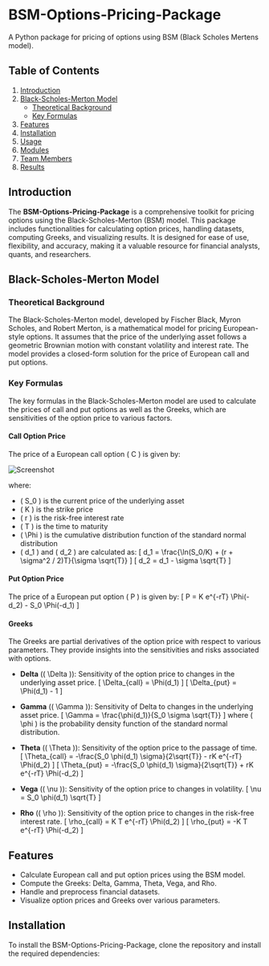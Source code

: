 # BSM-Options-Pricing-Package
A Python package for pricing of options using BSM (Black Scholes Mertens model).

<!-- ## Resources -->

<!-- ### About a Python Package
- [What is a Python Package?](https://www.udacity.com/blog/2021/01/what-is-a-python-package.html)
- [Difference Between Module and Package in Python](https://www.shiksha.com/online-courses/articles/difference-between-module-and-package-in-python/)
- [Python Packaging Projects](https://packaging.python.org/en/latest/tutorials/packaging-projects/) -->
<!-- - [PyPI](https://pypi.org/) -->



<!-- # BSM-Options-Pricing-Package -->

## Table of Contents
1. [Introduction](#introduction)
2. [Black-Scholes-Merton Model](#black-scholes-merton-model)
   - [Theoretical Background](#theoretical-background)
   - [Key Formulas](#key-formulas)
3. [Features](#features)
4. [Installation](#installation)
5. [Usage](#usage)
6. [Modules](#modules)
7. [Team Members](#team-members)
8. [Results](#results)

## Introduction
The **BSM-Options-Pricing-Package** is a comprehensive toolkit for pricing options using the Black-Scholes-Merton (BSM) model. This package includes functionalities for calculating option prices, handling datasets, computing Greeks, and visualizing results. It is designed for ease of use, flexibility, and accuracy, making it a valuable resource for financial analysts, quants, and researchers.

## Black-Scholes-Merton Model

### Theoretical Background
The Black-Scholes-Merton model, developed by Fischer Black, Myron Scholes, and Robert Merton, is a mathematical model for pricing European-style options. It assumes that the price of the underlying asset follows a geometric Brownian motion with constant volatility and interest rate. The model provides a closed-form solution for the price of European call and put options.

### Key Formulas
The key formulas in the Black-Scholes-Merton model are used to calculate the prices of call and put options as well as the Greeks, which are sensitivities of the option price to various factors.

#### Call Option Price
The price of a European call option \( C \) is given by:

![Screenshot](https://github.com/calm534/BSM-Options-Pricing-Package/blob/main/ref_pics/Screenshot%202024-07-01%20052339.png)

<!-- \[ C = S_0 \Phi(d_1) - K e^{-rT} \Phi(d_2) \] -->
where:
- \( S_0 \) is the current price of the underlying asset
- \( K \) is the strike price
- \( r \) is the risk-free interest rate
- \( T \) is the time to maturity
- \( \Phi \) is the cumulative distribution function of the standard normal distribution
- \( d_1 \) and \( d_2 \) are calculated as:
  \[ d_1 = \frac{\ln(S_0/K) + (r + \sigma^2 / 2)T}{\sigma \sqrt{T}} \]
  \[ d_2 = d_1 - \sigma \sqrt{T} \]

#### Put Option Price
The price of a European put option \( P \) is given by:
\[ P = K e^{-rT} \Phi(-d_2) - S_0 \Phi(-d_1) \]

#### Greeks
The Greeks are partial derivatives of the option price with respect to various parameters. They provide insights into the sensitivities and risks associated with options.

- **Delta** (\( \Delta \)): Sensitivity of the option price to changes in the underlying asset price.
  \[ \Delta_{call} = \Phi(d_1) \]
  \[ \Delta_{put} = \Phi(d_1) - 1 \]

- **Gamma** (\( \Gamma \)): Sensitivity of Delta to changes in the underlying asset price.
  \[ \Gamma = \frac{\phi(d_1)}{S_0 \sigma \sqrt{T}} \]
  where \( \phi \) is the probability density function of the standard normal distribution.

- **Theta** (\( \Theta \)): Sensitivity of the option price to the passage of time.
  \[ \Theta_{call} = -\frac{S_0 \phi(d_1) \sigma}{2\sqrt{T}} - rK e^{-rT} \Phi(d_2) \]
  \[ \Theta_{put} = -\frac{S_0 \phi(d_1) \sigma}{2\sqrt{T}} + rK e^{-rT} \Phi(-d_2) \]

- **Vega** (\( \nu \)): Sensitivity of the option price to changes in volatility.
  \[ \nu = S_0 \phi(d_1) \sqrt{T} \]

- **Rho** (\( \rho \)): Sensitivity of the option price to changes in the risk-free interest rate.
  \[ \rho_{call} = K T e^{-rT} \Phi(d_2) \]
  \[ \rho_{put} = -K T e^{-rT} \Phi(-d_2) \]

## Features
- Calculate European call and put option prices using the BSM model.
- Compute the Greeks: Delta, Gamma, Theta, Vega, and Rho.
- Handle and preprocess financial datasets.
- Visualize option prices and Greeks over various parameters.

## Installation
To install the BSM-Options-Pricing-Package, clone the repository and install the required dependencies:

